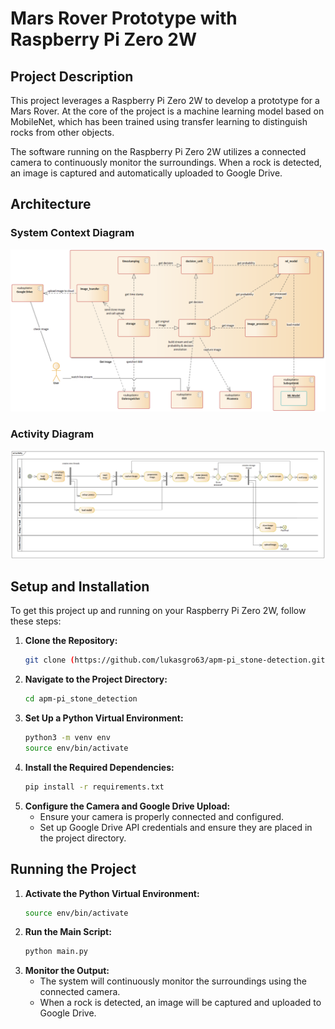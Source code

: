 # Mars Rover Prototype with Raspberry Pi Zero 2W

## Project Description

This project leverages a Raspberry Pi Zero 2W to develop a prototype for a Mars Rover. At the core of the project is a machine learning model based on MobileNet, which has been trained using transfer learning to distinguish rocks from other objects.

The software running on the Raspberry Pi Zero 2W utilizes a connected camera to continuously monitor the surroundings. When a rock is detected, an image is captured and automatically uploaded to Google Drive.

## Architecture


### System Context Diagram

![System Context Diagram](docs/system-context.png)

### Activity Diagram

![Activity Diagram](docs/activity.png)

## Setup and Installation

To get this project up and running on your Raspberry Pi Zero 2W, follow these steps:

1. **Clone the Repository:**
    ```sh
    git clone (https://github.com/lukasgro63/apm-pi_stone-detection.git)
    ```
2. **Navigate to the Project Directory:**
    ```sh
    cd apm-pi_stone_detection
    ```
3. **Set Up a Python Virtual Environment:**
    ```sh
    python3 -m venv env
    source env/bin/activate
    ```
4. **Install the Required Dependencies:**
    ```sh
    pip install -r requirements.txt
    ```
5. **Configure the Camera and Google Drive Upload:**
    - Ensure your camera is properly connected and configured.
    - Set up Google Drive API credentials and ensure they are placed in the project directory.

## Running the Project

1. **Activate the Python Virtual Environment:**
    ```sh
    source env/bin/activate
    ```
2. **Run the Main Script:**
    ```sh
    python main.py
    ```
3. **Monitor the Output:**
    - The system will continuously monitor the surroundings using the connected camera.
    - When a rock is detected, an image will be captured and uploaded to Google Drive.

